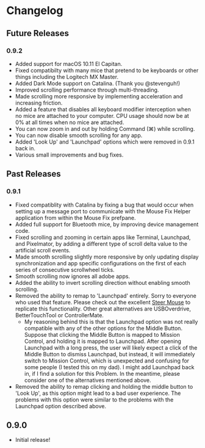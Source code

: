 # Changelog

## Future Releases

### 0.9.2 

- Added support for macOS 10.11 El Capitan.
- Fixed compatibilty with many mice that pretend to be keyboards or other things including the Logitech MX Master.
- Added Dark Mode support on Catalina. (Thank you @stevenguh!)
- Improved scrolling performance through multi-threading.
- Made scrolling more responsive by implementing acceleration and increasing friction.
- Added a feature that disables all keyboard modifier interception when no mice are attached to your computer. CPU usage should now be at 0% at all times when no mice are attached.
- You can now zoom in and out by holding Command (⌘) while scrolling.
- You can now disable smooth scrolling for any app.
- Added 'Look Up' and 'Launchpad' options which were removed in 0.9.1 back in.
- Various small improvements and bug fixes.

## Past Releases

### 0.9.1

- Fixed compatiblity with Catalina by fixing a bug that would occur when setting up a message port to communicate with the Mouse Fix Helper application from within the Mouse Fix prefpane.
- Added full support for Bluetooth mice, by improving device management code.
- Fixed scrolling and zooming in certain apps like Terminal, Launchpad, and Pixelmator, by adding a different type of scroll delta value to the artificial scroll events.
- Made smooth scrolling slightly more responsive by only updating display synchronization and app specific configurations on the first of each series of consecutive scrollwheel ticks.
- Smooth scrolling now ignores all adobe apps.
- Added the ability to invert scrolling direction without enabling smooth scrolling.
- Removed the ability to remap to 'Launchpad' entirely. Sorry to everyone who used that feature. Please check out the excellent [Steer Mouse](http://plentycom.jp/en/steermouse/) to replicate this functionality. Other great alternatives are USBOverdrive, BetterTouchTool or ControllerMate.
    - My reasoning behind this is that the Launchpad option was not really compatible with any of the other options for the Middle Button. Suppose that clicking the Middle Button is mapped to Mission Control, and holding it is mapped to Launchpad. After opening Launchpad with a long press, the user will likely expect a click of the Middle Button to dismiss Launchpad, but instead, it will immediately switch to Mission Control, which is unexpected and confusing for some people (I tested this on my dad). I might add Launchpad back in, if I find a solution for this Problem. In the meantime, please consider one of the alternatives mentioned above.
- Removed the ability to remap clicking and holding the middle button to 'Look Up', as this option might lead to a bad user experience. The problems with this option were similar to the problems with the Launchpad option described above. 


## 0.9.0

- Initial release!